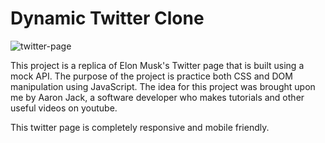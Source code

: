 # Dynamic Twitter Clone

![twitter-page](https://user-images.githubusercontent.com/76494184/150390321-f7d80ee2-3d77-4f19-97c8-c71ca9c0cbb8.gif)

This project is a replica of Elon Musk's Twitter page that is built using a mock API. The purpose of the project is practice both CSS and DOM manipulation using JavaScript. The idea for this project was brought upon me by Aaron Jack, a software developer who makes tutorials and other useful videos on youtube. 

This twitter page is completely responsive and mobile friendly.
